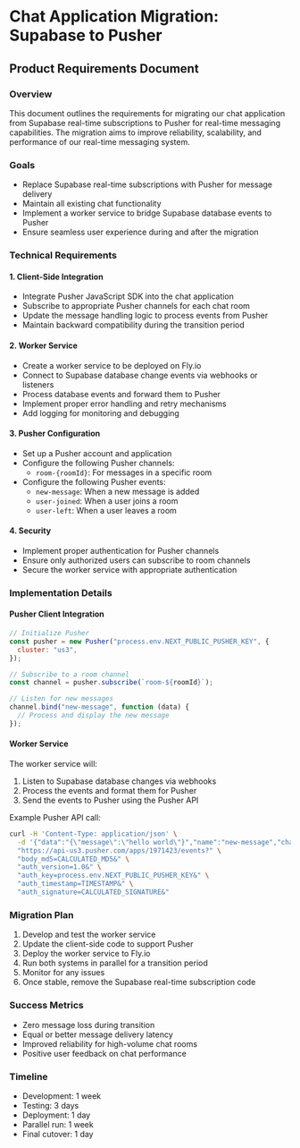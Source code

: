 # Chat Application Migration: Supabase to Pusher

## Product Requirements Document

### Overview

This document outlines the requirements for migrating our chat application from Supabase real-time subscriptions to Pusher for real-time messaging capabilities. The migration aims to improve reliability, scalability, and performance of our real-time messaging system.

### Goals

- Replace Supabase real-time subscriptions with Pusher for message delivery
- Maintain all existing chat functionality
- Implement a worker service to bridge Supabase database events to Pusher
- Ensure seamless user experience during and after the migration

### Technical Requirements

#### 1. Client-Side Integration

- Integrate Pusher JavaScript SDK into the chat application
- Subscribe to appropriate Pusher channels for each chat room
- Update the message handling logic to process events from Pusher
- Maintain backward compatibility during the transition period

#### 2. Worker Service

- Create a worker service to be deployed on Fly.io
- Connect to Supabase database change events via webhooks or listeners
- Process database events and forward them to Pusher
- Implement proper error handling and retry mechanisms
- Add logging for monitoring and debugging

#### 3. Pusher Configuration

- Set up a Pusher account and application
- Configure the following Pusher channels:
  - `room-{roomId}`: For messages in a specific room
- Configure the following Pusher events:
  - `new-message`: When a new message is added
  - `user-joined`: When a user joins a room
  - `user-left`: When a user leaves a room

#### 4. Security

- Implement proper authentication for Pusher channels
- Ensure only authorized users can subscribe to room channels
- Secure the worker service with appropriate authentication

### Implementation Details

#### Pusher Client Integration

```javascript
// Initialize Pusher
const pusher = new Pusher("process.env.NEXT_PUBLIC_PUSHER_KEY", {
  cluster: "us3",
});

// Subscribe to a room channel
const channel = pusher.subscribe(`room-${roomId}`);

// Listen for new messages
channel.bind("new-message", function (data) {
  // Process and display the new message
});
```

#### Worker Service

The worker service will:

1. Listen to Supabase database changes via webhooks
2. Process the events and format them for Pusher
3. Send the events to Pusher using the Pusher API

Example Pusher API call:

```bash
curl -H 'Content-Type: application/json' \
  -d '{"data":"{\"message\":\"hello world\"}","name":"new-message","channel":"room-123"}' \
  "https://api-us3.pusher.com/apps/1971423/events?" \
  "body_md5=CALCULATED_MD5&" \
  "auth_version=1.0&" \
  "auth_key=process.env.NEXT_PUBLIC_PUSHER_KEY&" \
  "auth_timestamp=TIMESTAMP&" \
  "auth_signature=CALCULATED_SIGNATURE&"
```

### Migration Plan

1. Develop and test the worker service
2. Update the client-side code to support Pusher
3. Deploy the worker service to Fly.io
4. Run both systems in parallel for a transition period
5. Monitor for any issues
6. Once stable, remove the Supabase real-time subscription code

### Success Metrics

- Zero message loss during transition
- Equal or better message delivery latency
- Improved reliability for high-volume chat rooms
- Positive user feedback on chat performance

### Timeline

- Development: 1 week
- Testing: 3 days
- Deployment: 1 day
- Parallel run: 1 week
- Final cutover: 1 day
